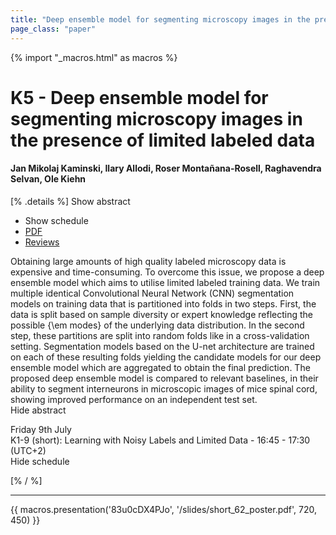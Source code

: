 ```yaml
---
title: "Deep ensemble model for segmenting microscopy images in the presence of limited labeled data"
page_class: "paper"
---
```


{% import "_macros.html" as macros %}

# K5 - Deep ensemble model for segmenting microscopy images in the presence of limited labeled data

#### Jan Mikolaj Kaminski, Ilary Allodi, Roser Montañana-Rosell, Raghavendra Selvan, Ole Kiehn

[% .details %]
<a class="toggle_visibility" data-selector=".abstract" data-level="3">Show abstract</a>
- <a class="toggle_visibility" data-selector=".schedule" data-level="3">Show schedule</a>
- <a href="https://openreview.net/pdf?id=PLSdnHPx-W6">PDF</a>
- <a href="https://openreview.net/forum?id=PLSdnHPx-W6">Reviews</a>

<p>
    <span class="abstract">
        Obtaining large amounts of high quality labeled microscopy data is expensive and time-consuming. To overcome this issue, we propose a deep ensemble model which aims to utilise limited labeled training data. We train multiple identical Convolutional Neural Network (CNN) segmentation models on training data that is partitioned into folds in two steps. First, the data is split based on sample diversity or expert knowledge reflecting the possible {\em modes} of the underlying data distribution. In the second step, these partitions are split into random folds like in a cross-validation setting. Segmentation models based on the U-net architecture are trained on each of these resulting folds yielding the candidate models for our deep ensemble model which are aggregated to obtain the final prediction. The proposed deep ensemble model is compared to relevant baselines, in their ability to segment interneurons in microscopic images of mice spinal cord, showing improved performance on an independent test set.
        <br>
        <span class="actions"><a class="toggle_visibility" data-level="2">Hide abstract</a></span>
    </span>
</p>

<p>
    <span class="schedule">
         Friday 9th July<br>K1-9 (short): Learning with Noisy Labels and Limited Data - 16:45 - 17:30 (UTC+2)
        <br>
        <span class="actions"><a class="toggle_visibility" data-level="2">Hide schedule</a></span>
    </span>
</p>

[% / %]


---

{{ macros.presentation('83u0cDX4PJo', '/slides/short_62_poster.pdf', 720, 450) }}
